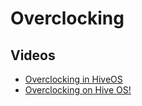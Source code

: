 # Overclocking

## Videos
- <a href="https://www.youtube.com/watch?v=1BcRnR6zRBA">Overclocking in HiveOS</a>
- <a href="https://www.youtube.com/watch?v=i4j5-hMg5RM">Overclocking on Hive OS!</a>
